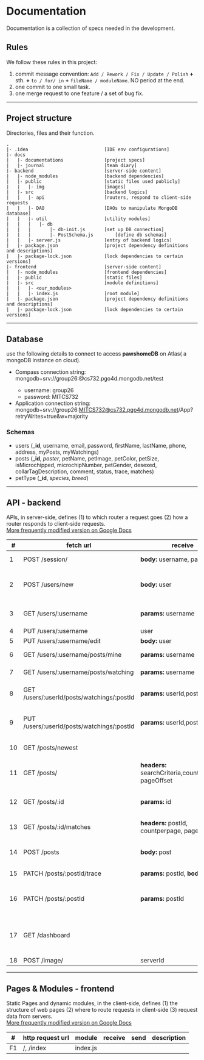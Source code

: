 # Documentation  
Documentation is a collection of specs needed in the development.

## Rules
We follow these rules in  this project:
1. commit message convention: `Add / Rework / Fix / Update / Polish` **+**  sth. **+** `to / for/ in` **+** `fileName / moduleName`. NO period at the end.
2. one commit to one small task.
3. one merge request to one feature / a set of bug fix.

***
## Project structure  
Directories, files and their function.
```
.
|- .idea                            [IDE env configurations]
|- docs                             
|   |- documentations               [project specs]
|   |- journal                      [team diary]
|- backend                          [server-side content]
|   |- node_modules                 [backend dependencies]
|   |- public                       [static files used publicly]
|   |   |- img                      [images]
|   |- src                          [backend logics]
|   |   |- api                      [routers, respond to client-side requests
|   |   |- DAO                      [DAOs to manipulate MongoDB database]
|   |   |- util                     [utility modules]
|   |   |   |- db                   
|   |   |       |- db-init.js       [set up DB connection]
|   |   |       |- PostSchema.js        [define db schemas]
|   |   |- server.js                [entry of backend logics]
|   |- package.json                 [project dependency definitions and descriptions]
|   |- package-lock.json            [lock dependencies to certain versions]
|- frontend                         [server-side content]
|   |- node_modules                 [frontend dependencies]
|   |- public                       [static files]
|   |- src                          [module definitions]
|   |   |- <our_modules>            
|   |   |- index.js                 [root module]
|   |- package.json                 [project dependency definitions and descriptions]
|   |- package-lock.json            [lock dependencies to certain versions]

```

***
## Database  
use the following details to connect to access **pawshomeDB** on Atlas( a mongoDB instance on cloud).  
- Compass connection string: mongodb+srv://group26:<password>@cs732.pgo4d.mongodb.net/test
  - username: group26  
  - password: MITCS732  
- Application connection string: mongodb+srv://group26:MITCS732@cs732.pgo4d.mongodb.net/App?retryWrites=true&w=majority
### Schemas
- users (**_id**, username, email, password, firstName, lastName, phone, address, myPosts, myWatchings)
- posts (**_id**, *poster*, petName, petImage, petColor, petSize, isMicrochipped, microchipNumber, petGender, desexed, collarTagDescription, comment, status, trace, matches)
- petType (**_id**, *species*, *breed*)

***
## API - backend  
APIs, in server-side, defines (1) to which router a request goes  (2) how a router responds to client-side requests.  
[More frequently modified version on Google Docs](https://docs.google.com/document/d/1NIykaM0rt8LgUMsJjzYl1RrtKgz9JzDZKKAjppfOePk/edit?usp=sharing)

\#|fetch url|receive|send|description
---|---|---|---|---
1|POST /session/|**body:** username, password|{isValidUser, user}|Validate username and password.
2|POST /users/new|**body:** user|{isSuccessful, user}|If username occupied, isSuccessful=false, user=null
3|GET /users/:username|**params:** username|user|Get user information without posts of a user
4|PUT /users/:username|user|isFailed, user|Update user profile
5|PUT /users/:username/edit |**body:** user|updateUser|Update user profile
6|GET /users/:username/posts/mine |**params:** username|posts|Posts created by the specified user
7|GET /users/:username/posts/watching |**params:** username|posts|Posts watched by the specified user
8|GET /users/:userId/posts/watchings/:postId|**params:** userId,postId|userId,postId|Check the post is watching by the current login user
9|PUT /users/:userId/posts/watchings/:postId|**params:** userId,postId|userId, postId, body.actionType|Update the post, if the user click "WATCH" of this post
10|GET /posts/newest| |newestPosts|Return a list of past 24 hours posts
11|GET /posts/ |**headers:** searchCriteria,countPerPage, pageOffset|posts, pageTotal|Return perNum posts from given offset, and the page count
12|GET /posts/:id|**params:** id|postId|return the post detail of the selected post id
13|GET /posts/:id/matches|**headers:** postId, countperpage, pageoffset|postId, countperpage, pageoffset|Control the number of matched posts per page
14|POST /posts|**body:** post|post|Create a new post, handle passing the image.
15|PATCH /posts/:postId/trace|**params:** postId, **body:** spot|postId, spot|To report a new trace on the map
16|PATCH /posts/:postId|**params:** postId|postId|Update the pet status, when the posts' user click "REUNITED"
17|GET /dashboard| |dashboard|the returned "dashboard" is a collection of statistics of this website
18|POST /image/|serverId|serverId|Upload image

***
## Pages & Modules - frontend  
Static Pages and dynamic modules, in the client-side, defines (1) the structure of web pages (2) where to route requests in client-side (3) request data from servers.   
[More frequently modified version on Google Docs](https://docs.google.com/document/d/1NIykaM0rt8LgUMsJjzYl1RrtKgz9JzDZKKAjppfOePk/edit?usp=sharing)

\#|http request url|module|receive|send|description
---|---|---|---|---|---
F1|/, /index|index.js| | |
